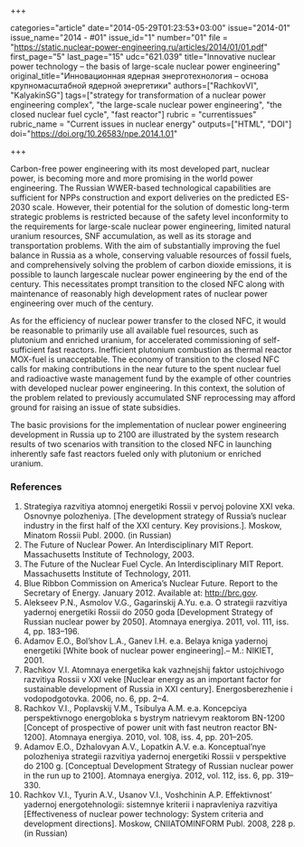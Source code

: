 +++

categories="article"
date="2014-05-29T01:23:53+03:00"
issue="2014-01"
issue_name="2014 - #01"
issue_id="1"
number="01"
file = "https://static.nuclear-power-engineering.ru/articles/2014/01/01.pdf"
first_page="5"
last_page="15"
udc="621.039"
title="Innovative nuclear power technology – the basis of large-scale nuclear power engineering"
original_title="Инновационная ядерная энерготехнология – основа крупномасштабной ядерной энергетики"
authors=["RachkovVI", "KalyakinSG"]
tags=["strategy for transformation of a nuclear power engineering complex", "the large-scale nuclear power engineering", "the closed nuclear fuel cycle", "fast reactor"]
rubric = "currentissues"
rubric_name = "Current issues in nuclear energy"
outputs=["HTML", "DOI"]
doi="https://doi.org/10.26583/npe.2014.1.01"

+++

Carbon-free power engineering with its most developed part, nuclear power, is becoming more and more promising in the world power engineering. The Russian WWER-based technological capabilities are sufficient for NPPs construction and export deliveries on the predicted ES-2030 scale. However, their potential for the solution of domestic long-term strategic problems is restricted because of the safety level inconformity to the requirements for large-scale nuclear power engineering, limited natural uranium resources, SNF accumulation, as well as its storage and transportation problems. With the aim of substantially improving the fuel balance in Russia as a whole, conserving valuable resources of fossil fuels, and comprehensively solving the problem of carbon dioxide emissions, it is possible to launch largescale nuclear power engineering by the end of the century. This necessitates prompt transition to the closed NFC along with maintenance of reasonably high development rates of nuclear power engineering over much of the century.

As for the efficiency of nuclear power transfer to the closed NFC, it would be reasonable to primarily use all available fuel resources, such as plutonium and enriched uranium, for accelerated commissioning of self-sufficient fast reactors. Inefficient plutonium combustion as thermal reactor MOX-fuel is unacceptable. The economy of transition to the closed NFC calls for making contributions in the near future to the spent nuclear fuel and radioactive waste management fund by the example of other countries with developed nuclear power engineering. In this context, the solution of the problem related to previously accumulated SNF reprocessing may afford ground for raising an issue of state subsidies.

The basic provisions for the implementation of nuclear power engineering development in Russia up to 2100 are illustrated by the system research results of two scenarios with transition to the closed NFC in launching inherently safe fast reactors fueled only with plutonium or enriched uranium.

### References

1. Strategiya razvitiya atomnoj energetiki Rossii v pervoj polovine XXI veka. Osnovnye polozheniya. [The development strategy of Russia’s nuclear industry in the first half of the XXI century. Key provisions.]. Moskow, Minatom Rossii Publ. 2000. (in Russian)
2. The Future of Nuclear Power. An Interdisciplinary MIT Report. Massachusetts Institute of Technology, 2003.
3. The Future of the Nuclear Fuel Cycle. An Interdisciplinary MIT Report. Massachusetts Institute of Technology, 2011.
4. Blue Ribbon Commission on America’s Nuclear Future. Report to the Secretary of Energy. January 2012. Available at: http://brc.gov.
5. Alekseev P.N., Asmolov V.G., Gagarinskij A.Yu. e.a. O strategii razvitiya yadernoj energetiki Rossii do 2050 goda [Development Strategy of Russian nuclear power by 2050]. Atomnaya energiya. 2011, vol. 111, iss. 4, pp. 183–196.
6. Adamov E.O., Bol’shov L.A., Ganev I.H. e.a. Belaya kniga yadernoj energetiki [White book of nuclear power engineering].– M.: NIKIET, 2001.
7. Rachkov V.I. Atomnaya energetika kak vazhnejshij faktor ustojchivogo razvitiya Rossii v XXI veke [Nuclear energy as an important factor for sustainable development of Russia in XXI century]. Energosberezhenie i vodopodgotovka. 2006, no. 6, pp. 2–4.
8. Rachkov V.I., Poplavskij V.M., Tsibulya A.M. e.a. Koncepciya perspektivnogo energobloka s bystrym natrievym reaktorom BN-1200 [Concept of prospective of power unit with fast neutron reactor BN-1200]. Atomnaya energiya. 2010, vol. 108, iss. 4, pp. 201–205.
9. Adamov E.O., Dzhalovyan A.V., Lopatkin A.V. e.a. Konceptual’nye polozheniya strategii razvitiya yadernoj energetiki Rossii v perspektive do 2100 g. [Conceptual Development Strategy of Russian nuclear power in the run up to 2100]. Atomnaya energiya. 2012, vol. 112, iss. 6, pp. 319–330.
10. Rachkov V.I., Tyurin A.V., Usanov V.I., Voshchinin A.P. Effektivnost’ yadernoj energotehnologii: sistemnye kriterii i napravleniya razvitiya [Effectiveness of nuclear power technology: System criteria and development directions]. Moskow, CNIIATOMINFORM Publ. 2008, 228 p. (in Russian)